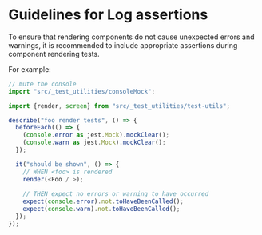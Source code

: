 # Guidelines for Log assertions

To ensure that rendering components do not cause unexpected errors and warnings, it is recommended to include
appropriate assertions during component rendering tests.

For example:

```typescript
// mute the console
import "src/_test_utilities/consoleMock";

import {render, screen} from "src/_test_utilities/test-utils";

describe("foo render tests", () => {
  beforeEach(() => {
    (console.error as jest.Mock).mockClear();
    (console.warn as jest.Mock).mockClear();
  });

  it("should be shown", () => {
    // WHEN <foo> is rendered
    render(<Foo / >);
    
    // THEN expect no errors or warning to have occurred
    expect(console.error).not.toHaveBeenCalled();
    expect(console.warn).not.toHaveBeenCalled();
  });
});
```
